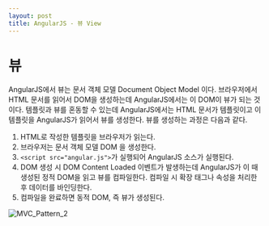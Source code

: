 ```yaml
---
layout: post
title: AngularJS - 뷰 View
---
```


# 뷰
AngularJS에서 뷰는 문서 객체 모델 Document Object Model 이다. 브라우저에서 HTML 문서를 읽어서 DOM을 생성하는데 AngularJS에서는 이 DOM이 
뷰가 되는 것이다. 템플릿과 뷰를 혼동할 수 있는데 AngularJS에서는 HTML 문서가 템플릿이고 이 템플릿을 AngularJS가 읽어서 뷰를 생성한다. 뷰를 
생성하는 과정은 다음과 같다.

1. HTML로 작성한 템플릿을 브라우저가 읽는다.
2. 브라우저는 문서 객체 모델 DOM 을 생성한다.
3. `<script src="angular.js">`가 실행되어 AngularJS 소스가 실행된다.
4. DOM 생성 시 DOM Content Loaded 이벤트가 발생하는데 AngularJS가 이 때 생성된 정적 DOM을 읽고 뷰를 컴파일한다. 컴파일 시 확장 태그나 
속성을 처리한 후 데이터를 바인딩한다.
5. 컴파일을 완료하면 동적 DOM, 즉 뷰가 생성된다.

![MVC_Pattern_2](/img/2015/11/26/MVC_Pattern_2.jpg "MVC_Pattern_2")
